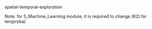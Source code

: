spatial-temporal-exploration

Note: for 5_Machine_Learning module, it is required to change (62) for len(proba)